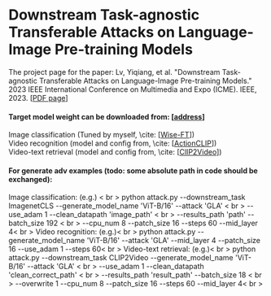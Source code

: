# Downstream Task-agnostic Transferable Attacks on Language-Image Pre-training Models
The project page for the paper:
Lv, Yiqiang, et al. "Downstream Task-agnostic Transferable Attacks on Language-Image Pre-training Models." 2023 IEEE International Conference on Multimedia and Expo (ICME). IEEE, 2023. [[PDF page](https://ieeexplore.ieee.org/abstract/document/10219910)]


#### Target model weight can be downloaded from: [[address](https://pan.baidu.com/s/1fQy9Xms-iS0qeQezzz46Qg?pwd=0000)]
Image classification (Tuned by myself, \cite: [[Wise-FT](https://github.com/mlfoundations/wise-ft/tree/master)])<br>
Video recognition    (model and config from, \cite: [[ActionCLIP](https://github.com/sallymmx/ActionCLIP)])<br>
Video-text retrieval (model and config from, \cite: [[ClIP2Video](https://github.com/CryhanFang/CLIP2Video)])<br>

#### For generate adv examples (todo: some absolute path in code should be exchanged):
Image classification: (e.g.) < br >
                 python attack.py --downstream_task ImagenetCLS --generate_model_name 'ViT-B/16' --attack 'GLA' \< br >
                 --use_adam 1 --clean_datapath 'image_path' \< br >
                 --results_path 'path' --batch_size 192 \< br >
                 --cpu_num 8  --patch_size 16 --steps 60  --mid_layer 4< br >
Video recognition: (e.g.)< br >
                 python attack.py --generate_model_name 'ViT-B/16' --attack 'GLA'  --mid_layer 4 --patch_size 16 --use_adam 1  --steps 60< br >
Video-text retrieval: (e.g.)< br >
                 python attack.py --downstream_task CLIP2Video --generate_model_name 'ViT-B/16' --attack 'GLA' \< br >
                 --use_adam 1  --clean_datapath 'clean_correct_path' \< br >
                 --results_path 'result_path' --batch_size 18 \< br >
                 --overwrite 1 --cpu_num 8  --patch_size 16 --steps 60  --mid_layer 4< br >

                
